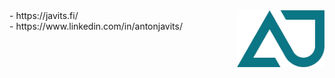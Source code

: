 <img alt="AJ Logo" src="aj-logo.png" width="140px" align="right">
- https://javits.fi/<br>
- https://www.linkedin.com/in/antonjavits/


<!---
AntonJavits/AntonJavits is a ✨ special ✨ repository because its `README.md` (this file) appears on your GitHub profile.
You can click the Preview link to take a look at your changes.
--->
